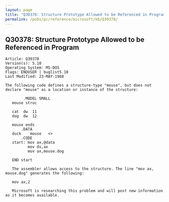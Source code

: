 ```yaml
---
layout: page
title: "Q30378: Structure Prototype Allowed to be Referenced in Program"
permalink: /pubs/pc/reference/microsoft/kb/Q30378/
---
```


## Q30378: Structure Prototype Allowed to be Referenced in Program

	Article: Q30378
	Version(s): 5.10
	Operating System: MS-DOS
	Flags: ENDUSER | buglist5.10
	Last Modified: 23-MAY-1988
	
	The following code defines a structure-type "mouse", but does not
	declare "mouse" as a location or instance of the structure:
	
	        .MODEL SMALL
	   mouse struc
	
	   cat  dw  11
	   dog  dw  12
	
	   mouse ends
	       .DATA
	   duck    mouse   <>
	       .CODE
	   start: mov ax,@data
	          mov ds,ax
	          mov ax,mouse.dog
	
	   END start
	
	   The assembler allows access to the structure. The line "mov ax,
	mouse.dog" generates the following:
	
	   mov ax,2
	
	   Microsoft is researching this problem and will post new information
	as it becomes available.
